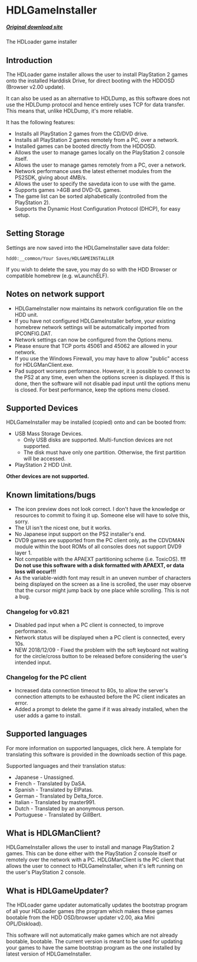# HDLGameInstaller

##### [Original download site](https://sites.google.com/view/ysai187/home/projects/hdlgameinstaller)

The HDLoader game installer

## Introduction

The HDLoader game installer allows the user to install PlayStation 2 games onto the installed Harddisk Drive, for direct booting with the HDDOSD (Browser v2.00 update).

It can also be used as an alternative to HDLDump, as this software does not use the HDLDump protocol and hence entirely uses TCP for data transfer. This means that, unlike HDLDump, it's more reliable.

It has the following features:

- Installs all PlayStation 2 games from the CD/DVD drive.
- Installs all PlayStation 2 games remotely from a PC, over a network.
- Installed games can be booted directly from the HDDOSD.
- Allows the user to manage games locally on the PlayStation 2 console itself.
- Allows the user to manage games remotely from a PC, over a network.
- Network performance uses the latest ethernet modules from the PS2SDK, giving about 4MB/s.
- Allows the user to specify the savedata icon to use with the game.
- Supports games >4GB and DVD-DL games.
- The game list can be sorted alphabetically (controlled from the PlayStation 2).
- Supports the Dynamic Host Configuration Protocol (DHCP), for easy setup.

## Setting Storage

Settings are now saved into the HDLGameInstaller save data folder:

    hdd0:__common/Your Saves/HDLGAMEINSTALLER

If you wish to delete the save, you may do so with the HDD Browser or compatible homebrew (e.g. wLaunchELF).

## Notes on network support

- HDLGameInstaller now maintains its network configuration file on the HDD unit.
- If you have not configured HDLGameInstaller before, your existing homebrew network settings will be automatically imported from IPCONFIG.DAT.
- Network settings can now be configured from the Options menu.
- Please ensure that TCP ports 45061 and 45062 are allowed in your network.
- If you use the Windows Firewall, you may have to allow "public" access for HDLGManClient.exe.
- Pad support worsens performance. However, it is possible to connect to the PS2 at any time, even when the options screen is displayed.  If this is done, then the software will not disable pad input until the options menu is closed. For best performance, keep the options menu closed.

## Supported Devices

HDLGameInstaller may be installed (copied) onto and can be booted from:

- USB Mass Storage Devices.
  - Only USB disks are supported. Multi-function devices are not supported.
  - The disk must have only one partition. Otherwise, the first partition will be accessed.
- PlayStation 2 HDD Unit.

**Other devices are not supported.**

## Known limitations/bugs

- The icon preview does not look correct. I don't have the knowledge or resources to commit to fixing it up. Someone else will have to solve this, sorry.
- The UI isn't the nicest one, but it works.
- No Japanese input support on the PS2 installer's end.
- DVD9 games are supported from the PC client only, as the CDVDMAN module within the boot ROMs of all consoles does not support DVD9 layer 1.
- Not compatible with the APAEXT partitioning scheme (i.e. ToxicOS). **!!! Do not use this software with a disk formatted with APAEXT, or data loss will occur!!!**
- As the variable-width font may result in an uneven number of characters being displayed on the screen as a line is scrolled, the user may observe that the cursor might jump back by one place while scrolling. This is not a bug.

### Changelog for v0.821

- Disabled pad input when a PC client is connected, to improve performance.
- Network status will be displayed when a PC client is connected, every 10s.
- NEW 2018/12/09 - Fixed the problem with the soft keyboard not waiting for the circle/cross button to be released before considering the user's intended input.

### Changelog for the PC client

- Increased data connection timeout to 80s, to allow the server's connection attempts to be exhausted before the PC client indicates an error.
- Added a prompt to delete the game if it was already installed, when the user adds a game to install.

## Supported languages

For more information on supported languages, click here. A template for translating this software is provided in the downloads section of this page.

Supported languages and their translation status:

- Japanese - Unassigned.
- French - Translated by DaSA.
- Spanish - Translated by ElPatas.
- German - Translated by Delta_force.
- Italian - Translated by master991.
- Dutch - Translated by an anonymous person.
- Portuguese - Translated by GillBert.

## What is HDLGManClient?

HDLGameInstaller allows the user to install and manage PlayStation 2 games. This can be done either with the PlayStation 2 console itself or remotely over the network with a PC. HDLGManClient is the PC client that allows the user to connect to HDLGameInstaller, when it's left running on the user's PlayStation 2 console.

## What is HDLGameUpdater?

The HDLoader game updater automatically updates the bootstrap program of all your HDLoader games (the program which makes these games bootable from the HDD OSD/browser updater v2.00, aka Mini OPL/Diskload).

This software will not automatically make games which are not already bootable, bootable. The current version is meant to be used for updating your games to have the same bootstrap program as the one installed by latest version of HDLGameInstaller.
